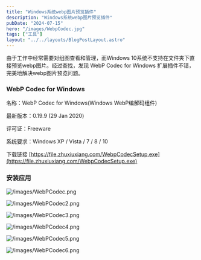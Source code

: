 ```yaml
---
title: "Windows系统webp图片预览插件"
description: "Windows系统webp图片预览插件"
pubDate: "2024-07-15"
hero: "/images/WebpCodec.jpg"
tags: ["工具"]
layout: "../../layouts/BlogPostLayout.astro"
---
```


由于工作中经常需要对组图查看和管理，而Windows 10系统不支持在文件夹下直接预览webp图片。经过查找，发现 WebP Codec for Windows 扩展插件不错，完美地解决webp图片预览问题。

### WebP Codec for Windows

名称：WebP Codec for Windows(Windows WebP编解码组件)

最新版本：0.19.9 (29 Jan 2020)

评可证：Freeware

系统要求：Windows XP / Vista / 7 / 8 / 10

下载链接
[https://file.zhuxiuxiang.com/WebpCodecSetup.exe](https://file.zhuxiuxiang.com/WebpCodecSetup.exe)

### 安装应用

![/images/WebPCodec.png](/images/WebPCodec.png)

![/images/WebPCodec2.png](/images/WebPCodec2.png)

![/images/WebPCodec3.png](/images/WebPCodec3.png)

![/images/WebPCodec4.png](/images/WebPCodec4.png)

![/images/WebPCodec5.png](/images/WebPCodec5.png)

![/images/WebPCodec6.png](/images/WebPCodec6.png)





